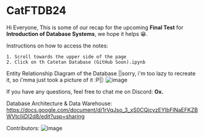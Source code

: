 # CatFTDB24
Hi Everyone,
This is some of our recap for the upcoming __Final Test__ for **Introduction of Database Systems**, we hope it helps 😁.

Instructions on how to access the notes:
```
1. Scroll towards the upper side of the page
2. Click on th Catetan Database (GitHub Soon).ipynb
```

Entity Relationship Diagram of the Database ||sorry, i'm too lazy to recreate it, so i'mma just took a picture of it :P||:
![image](https://github.com/DaBabyOx/CatFTDB24/assets/109663865/87716d21-5b96-46e7-8d56-965f38859966)

If you have any questions, feel free to chat me on Discord:
**Ox.**

Database Architecture & Data Warehouse:
https://docs.google.com/document/d/1rVqJso_3_xS0CQjcyzEYIbFlNaEFKZBWVtcIiiDl2d8/edit?usp=sharing

Contributors:
![image](https://github.com/DaBabyOx/CatFTDB24/assets/109663865/2be3c07e-e76c-4a60-8ec6-ebc4b47831ff)
